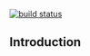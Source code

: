[![build status](https://gitlab.avalab.io/Shared/Avalab.Serilog.Sanitizer/commits/v0.1.1/build.svg)](https://gitlab.avalab.io/Shared/Avalab.Serilog.Sanitizer/commits/v0.1.1)

## Introduction

